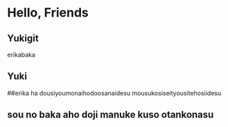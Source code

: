 # Hello, Friends


## Yukigit 
erikabaka

## Yuki

##erika ha dousiyoumonaihodoosanaidesu
mousukosiseityousitehosiidesu

## sou no baka aho doji manuke kuso otankonasu

